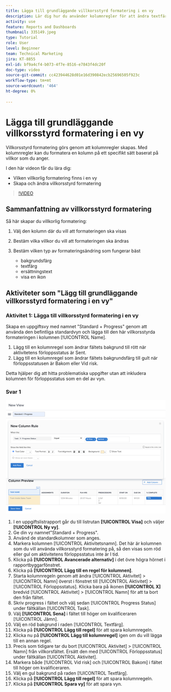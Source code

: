 ```yaml
---
title: Lägga till grundläggande villkorsstyrd formatering i en vy
description: Lär dig hur du använder kolumnregler för att ändra textfärg, formatering och bakgrundsfärger i en rapport eller vy, baserat på villkor som du anger.
activity: use
feature: Reports and Dashboards
thumbnail: 335149.jpeg
type: Tutorial
role: User
level: Beginner
team: Technical Marketing
jira: KT-8855
exl-id: bf9a4cf4-b073-4f7e-8516-e7843f4dc20f
doc-type: video
source-git-commit: cc423944628d01e16d390842ecb25696505f923c
workflow-type: tm+mt
source-wordcount: '464'
ht-degree: 0%

---
```


# Lägga till grundläggande villkorsstyrd formatering i en vy

Villkorsstyrd formatering görs genom att kolumnregler skapas. Med kolumnregler kan du formatera en kolumn på ett specifikt sätt baserat på villkor som du anger.

I den här videon får du lära dig:

* Vilken villkorlig formatering finns i en vy
* Skapa och ändra villkorsstyrd formatering

>[!VIDEO](https://video.tv.adobe.com/v/335149/?quality=12&learn=on&enablevpops=0)


## Sammanfattning av villkorsstyrd formatering

Så här skapar du villkorlig formatering:

1. Välj den kolumn där du vill att formateringen ska visas
1. Bestäm vilka villkor du vill att formateringen ska ändras
1. Bestäm vilken typ av formateringsändring som fungerar bäst

   * bakgrundsfärg
   * textfärg
   * ersättningstext
   * visa en ikon

## Aktiviteter som &quot;Lägg till grundläggande villkorsstyrd formatering i en vy&quot;

### Aktivitet 1: Lägga till villkorsstyrd formatering i en vy

Skapa en uppgiftsvy med namnet &quot;Standard + Progress&quot; genom att använda den befintliga standardvyn och lägga till den här villkorsstyrda formateringen i kolumnen [!UICONTROL Name].

1. Lägg till en kolumnregel som ändrar fältets bakgrund till rött när aktivitetens förloppsstatus är Sent.
1. Lägg till en kolumnregel som ändrar fältets bakgrundsfärg till gult när förloppsstatusen är Bakom eller Vid risk.

Detta hjälper dig att hitta problematiska uppgifter utan att inkludera kolumnen för förloppsstatus som en del av vyn.

### Svar 1

![En bild av skärmen för att skapa en ny kolumnregel](assets/conditional-formatting-exercise.png)

1. I en uppgiftslistrapport går du till listrutan **[!UICONTROL Visa]** och väljer **[!UICONTROL Ny vy]**.
1. Ge din vy namnet&quot;Standard + Progress&quot;.
1. Använd de standardkolumner som anges.
1. Markera kolumnen [!UICONTROL Aktivitetsnamn]. Det här är kolumnen som du vill använda villkorsstyrd formatering på, så den visas som röd eller gul om aktivitetens förloppsstatus inte är I tid.
1. Klicka på **[!UICONTROL Avancerade alternativ]** i det övre högra hörnet i rapportbyggarfönstret.
1. Klicka på **[!UICONTROL Lägg till en regel för kolumnen]**.
1. Starta kolumnregeln genom att ändra [!UICONTROL Aktivitet] > [!UICONTROL Namn] överst i fönstret till [!UICONTROL Aktivitet] > [!UICONTROL Förloppsstatus]. Klicka bara på ikonen **[!UICONTROL X]** bredvid [!UICONTROL Aktivitet] > [!UICONTROL Namn] för att ta bort den från fältet.
1. Skriv progress i fältet och välj sedan [!UICONTROL Progress Status] under fältkällan [!UICONTROL Task].
1. Välj **[!UICONTROL Sena]** i fältet till höger om kvalificeraren [!UICONTROL Jämn].
1. Välj en röd bakgrund i raden [!UICONTROL Textfärg].
1. Klicka på **[!UICONTROL Lägg till regel]** för att spara kolumnregeln.
1. Klicka nu på **[!UICONTROL Lägg till kolumnregel]** igen om du vill lägga till en annan regel.
1. Precis som tidigare tar du bort [!UICONTROL Aktivitet] > [!UICONTROL Namn] från villkorsfältet. Ersätt den med [!UICONTROL Förloppsstatus] under fältkällan [!UICONTROL Aktivitet].
1. Markera både [!UICONTROL Vid risk] och [!UICONTROL Bakom] i fältet till höger om kvalificeraren.
1. Välj en gul bakgrund på raden [!UICONTROL Textfärg].
1. Klicka på **[!UICONTROL Lägg till regel]** för att spara kolumnregeln.
1. Klicka på **[!UICONTROL Spara vy]** för att spara vyn.
